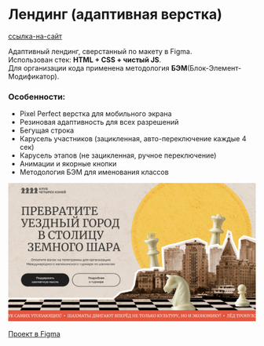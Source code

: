 # Лендинг (адаптивная верстка)

[ссылка-на-сайт](https://nonitut.github.io/Case_yandex/)

Адаптивный лендинг, сверстанный по макету в Figma.  
Использован стек: **HTML + CSS + чистый JS**.  
Для организации кода применена методология **БЭМ**(Блок-Элемент-Модификатор).

### Особенности:
- Pixel Perfect верстка для мобильного экрана  
- Резиновая адаптивность для всех разрешений  
- Бегущая строка  
- Карусель участников (зацикленная, авто-переключение каждые 4 сек)  
- Карусель этапов (не зацикленная, ручное переключение)  
- Анимации и якорные кнопки  
- Методология БЭМ для именования классов  

<img src="./images/img_cover.jpg" alt="Figma-дизайн" />
<a href="https://www.figma.com/design/TYxfOlvajUoFC9i5myvTQR/%D0%94%D0%B8%D0%B7%D0%B0%D0%B8%CC%86%D0%BD_%D0%B4%D0%BB%D1%8F_%D0%B2%D0%B5%D1%80%D1%81%D1%82%D0%BA%D0%B8_%D0%A2%D0%B5%D1%81%D1%82%D0%BE%D0%B2%D1%8B%D0%B8%CC%86_%D0%BB%D0%B5%D0%BD%D0%B4%D0%B8%D0%BD%D0%B3?node-id=0-1&t=4fhUnqDgGUAEINqr-1" target="_blank">
<p>Проект в Figma</p>
</a>
